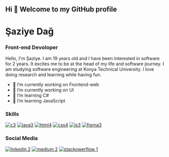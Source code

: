 ## Hi 👋 Welcome to my GitHub profile
# Şaziye Dağ
### Front-end Devoloper

Hello, I'm Şaziye. I am 19 years old and I have been interested in software for 2 years. It excites me to be at the head of my life and software journey. 
I am studying software engineering at Konya Technical University. I love doing research and learning while having fun.

- 🔭 I’m currently working on Frontend-web
- 🔭 I’m currently working on UI
- 🌱 I’m learning C#
- 🌱 I’m learning JavaScript






### Skills

[![c3](https://user-images.githubusercontent.com/96542141/223508444-9738dca6-3c2d-425d-8dc9-d0cde69d24ce.png)](https://tr.wikipedia.org/wiki/C_(programlama_dili))
[![java3](https://user-images.githubusercontent.com/96542141/223508543-fdca02c2-4384-4f3c-8bcd-e9768d9f5bd3.png)](https://www.java.com/tr/)
[![html4](https://user-images.githubusercontent.com/96542141/223508321-aa8b523d-9198-4730-bb84-0bcefe23dd0a.png)](https://html.com/)
[![css4](https://user-images.githubusercontent.com/96542141/223508289-1cf94328-1d0a-4154-9764-0e574858b60c.png)](https://www.w3schools.com/css/)
[![js3](https://user-images.githubusercontent.com/96542141/223508634-1b70eafc-94dc-4c0e-996d-8f93be1e1e56.png)](https://www.javascript.com/)
[![figma3](https://user-images.githubusercontent.com/96542141/223508735-f5e5550f-3655-41e3-a837-b5ac01c2c88c.png)](https://www.figma.com/)



### Social Media

[![linkedin 2](https://user-images.githubusercontent.com/96542141/223513475-44f480ca-195d-485f-8260-0de4049dee9d.png)](https://www.linkedin.com/in/%C5%9Faziye-da%C4%9F-18a404223/)
[![medium 2](https://user-images.githubusercontent.com/96542141/223513536-9d356734-3c0e-480a-a5a8-e218ffdbf692.png)](https://medium.com/@saziyeedag)
[![stackowerflow 1](https://user-images.githubusercontent.com/96542141/223512348-17e421bd-58fc-4a28-bd8c-649b357c2ed0.png)](https://stackoverflow.com/users/21351306/saziye)

